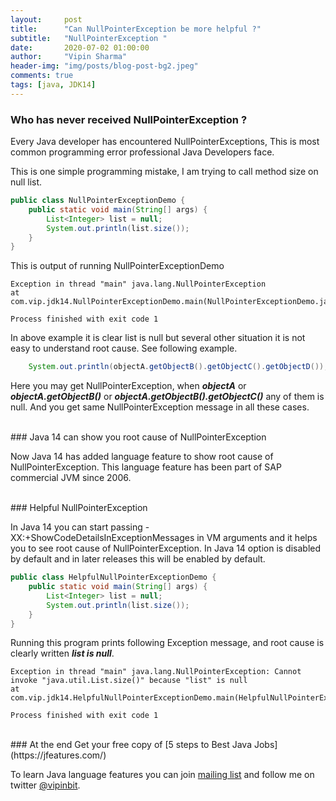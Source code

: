 ```yaml
---
layout:     post
title:      "Can NullPointerException be more helpful ?"
subtitle:   "NullPointerException "
date:       2020-07-02 01:00:00
author:     "Vipin Sharma"
header-img: "img/posts/blog-post-bg2.jpeg"
comments: true
tags: [java, JDK14]
---
```


<!-- Attention -->
### Who has never received NullPointerException ?
Every Java developer has encountered NullPointerExceptions, This is most common programming error professional Java Developers face.

This is one simple programming mistake, I am trying to call method size on null list.

```java
public class NullPointerExceptionDemo {
    public static void main(String[] args) {
        List<Integer> list = null;
        System.out.println(list.size());
    }
}
```

This is output of running NullPointerExceptionDemo

```
Exception in thread "main" java.lang.NullPointerException
at com.vip.jdk14.NullPointerExceptionDemo.main(NullPointerExceptionDemo.java:8)

Process finished with exit code 1
```

In above example it is clear list is null but several other situation it is not easy to understand root cause. See following example.

```java
    System.out.println(objectA.getObjectB().getObjectC().getObjectD());
```
Here you may get NullPointerException, when ***objectA*** or ***objectA.getObjectB()*** or ***objectA.getObjectB().getObjectC()*** any of them is null. And you get same NullPointerException message in all these cases.

<br>
<!-- Interest -->
### Java 14 can show you root cause of NullPointerException

Now Java 14 has added language feature to show root cause of NullPointerException.
This language feature has been part of SAP commercial JVM since 2006.


<br>
<!-- Desire -->
### Helpful NullPointerException

In Java 14 you can start passing -XX:+ShowCodeDetailsInExceptionMessages in VM arguments and it helps you to see root cause of NullPointerException.
In Java 14 option is disabled by default and in later releases this will be enabled by default.

```java
public class HelpfulNullPointerExceptionDemo {
    public static void main(String[] args) {
        List<Integer> list = null;
        System.out.println(list.size());
    }
}
```
Running this program prints following Exception message, and root cause is clearly written ***list is null***.

```
Exception in thread "main" java.lang.NullPointerException: Cannot invoke "java.util.List.size()" because "list" is null
at com.vip.jdk14.HelpfulNullPointerExceptionDemo.main(HelpfulNullPointerExceptionDemo.java:8)

Process finished with exit code 1
```

<br>
<!-- Action -->
### At the end
Get your free copy of [5 steps to Best Java Jobs](https://jfeatures.com/)

To learn Java language features you can join [mailing list](https://jfeatures.com/) and follow me on twitter [@vipinbit](https://twitter.com/vipinbit).
